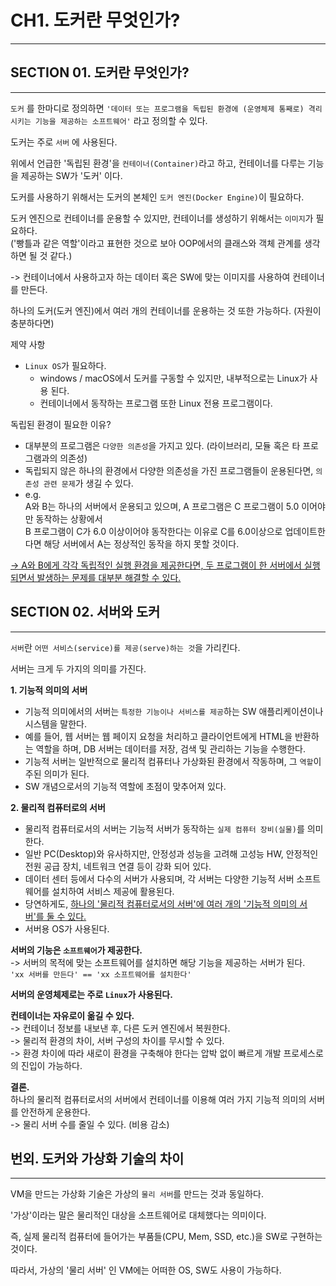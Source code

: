 # CH1. 도커란 무엇인가?
---
## SECTION 01. 도커란 무엇인가?
---

`도커` 를 한마디로 정의하면 `'데이터 또는 프로그램을 독립된 환경에 (운영체제 통째로) 격리시키는 기능을 제공하는 소프트웨어'` 라고 정의할 수 있다. 

도커는 주로 `서버` 에 사용된다. 

위에서 언급한 '독립된 환경'을 `컨테이너(Container)`라고 하고, 컨테이너를 다루는 기능을 제공하는 SW가 '도커' 이다.

도커를 사용하기 위해서는 도커의 본체인 `도커 엔진(Docker Engine)`이 필요하다.

도커 엔진으로 컨테이너를 운용할 수 있지만, 컨테이너를 생성하기 위해서는 `이미지`가 필요하다.  
('빵틀과 같은 역할'이라고 표현한 것으로 보아 OOP에서의 클래스와 객체 관계를 생각하면 될 것 같다.)

-> 컨테이너에서 사용하고자 하는 데이터 혹은 SW에 맞는 이미지를 사용하여 컨테이너를 만든다.

하나의 도커(도커 엔진)에서 여러 개의 컨테이너를 운용하는 것 또한 가능하다. (자원이 충분하다면)

제약 사항
- `Linux OS`가 필요하다. 
  - windows / macOS에서 도커를 구동할 수 있지만, 내부적으로는 Linux가 사용 된다.
  - 컨테이너에서 동작하는 프로그램 또한 Linux 전용 프로그램이다.  
  
  
독립된 환경이 필요한 이유?
- 대부분의 프로그램은 `다양한 의존성`을 가지고 있다. (라이브러리, 모듈 혹은 타 프로그램과의 의존성)
- 독립되지 않은 하나의 환경에서 다양한 의존성을 가진 프로그램들이 운용된다면, `의존성 관련 문제`가 생길 수 있다.  
- e.g.  
  A와 B는 하나의 서버에서 운용되고 있으며, A 프로그램은 C 프로그램이 5.0 이어야만 동작하는 상황에서  
  B 프로그램이 C가 6.0 이상이어야 동작한다는 이유로 C를 6.0이상으로 업데이트한다면 해당 서버에서 A는 정상적인 동작을 하지 못할 것이다.


<u> -> A와 B에게 각각 독립적인 실행 환경을 제공한다면, 두 프로그램이 한 서버에서 실행되면서 발생하는 문제를 대부분 해결할 수 있다. </u>

## SECTION 02. 서버와 도커 
---

`서버`란 `어떤 서비스(service)를 제공(serve)하는 것`을 가리킨다.

서버는 크게 두 가지의 의미를 가진다.

**1. 기능적 의미의 서버**
- 기능적 의미에서의 서버는 `특정한 기능이나 서비스를 제공`하는 SW 애플리케이션이나 시스템을 말한다.
- 예를 들어, 웹 서버는 웹 페이지 요청을 처리하고 클라이언트에게 HTML을 반환하는 역할을 하며, DB 서버는 데이터를 저장, 검색 및 관리하는 기능을 수행한다.
- 기능적 서버는 일반적으로 물리적 컴퓨터나 가상화된 환경에서 작동하며, 그 `역할`이 주된 의미가 된다.
- SW 개념으로서의 기능적 역할에 초점이 맞추어져 있다.
  
**2. 물리적 컴퓨터로의 서버** 
- 물리적 컴퓨터로서의 서버는 기능적 서버가 동작하는 `실제 컴퓨터 장비(실물)`를 의미한다.
- 일반 PC(Desktop)와 유사하지만, 안정성과 성능을 고려해 고성능 HW, 안정적인 전원 공급 장치, 네트워크 연결 등이 강화 되어 있다. 
- 데이터 센터 등에서 다수의 서버가 사용되며, 각 서버는 다양한 기능적 서버 소프트웨어를 설치하여 서비스 제공에 활용된다.
- 당연하게도, <u>하나의 '물리적 컴퓨터로서의 서버'에 여러 개의 '기능적 의미의 서버'를 둘 수 있다.</u>
- 서버용 OS가 사용된다. 
   
**서버의 기능은 `소프트웨어`가 제공한다.**  
-> 서버의 목적에 맞는 소프트웨어를 설치하면 해당 기능을 제공하는 서버가 된다.  
`'xx 서버를 만든다' == 'xx 소프트웨어를 설치한다'`

**서버의 운영체제로는 주로 `Linux`가 사용된다.**

**컨테이너는 자유로이 옮길 수 있다.**  
-> 컨테이너 정보를 내보낸 후, 다른 도커 엔진에서 복원한다.  
-> 물리적 환경의 차이, 서버 구성의 차이를 무시할 수 있다.  
-> 환경 차이에 따라 새로이 환경을 구축해야 한다는 압박 없이 빠르게 개발 프로세스로의 진입이 가능하다.

**결론.**  
하나의 물리적 컴퓨터로서의 서버에서 컨테이너를 이용해 여러 가지 기능적 의미의 서버를 안전하게 운용한다.  
-> 물리 서버 수를 줄일 수 있다. (비용 감소)


## 번외. 도커와 가상화 기술의 차이 
--- 

VM을 만드는 가상화 기술은 가상의 `물리 서버`를 만드는 것과 동일하다. 

'가상'이라는 말은 물리적인 대상을 소프트웨어로 대체했다는 의미이다.

즉, 실제 물리적 컴퓨터에 들어가는 부품들(CPU, Mem, SSD, etc.)을 SW로 구현하는 것이다. 

따라서, 가상의 '물리 서버' 인 VM에는 어떠한 OS, SW도 사용이 가능하다. 

